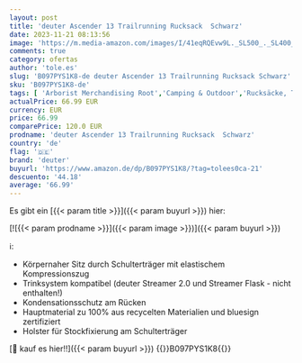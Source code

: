 ```yaml
---
layout: post
title: 'deuter Ascender 13 Trailrunning Rucksack  Schwarz'
date: 2023-11-21 08:13:56
image: 'https://m.media-amazon.com/images/I/41eqRQEvw9L._SL500_._SL400_.jpg'
comments: true
category: ofertas
author: 'tole.es'
slug: 'B097PYS1K8-de deuter Ascender 13 Trailrunning Rucksack Schwarz'
sku: 'B097PYS1K8-de'
tags: [ 'Arborist Merchandising Root','Camping & Outdoor','Rucksäcke, Taschen & Zubehör','Self Service','Special Features Stores','Sport','Sport & Freizeit','Sport & Outdoor Aktivitäten, Bekleidung & Ausrüstung','Sports-Promotions','Trekkingrucksäcke','deuter','ef3a019d-6628-41d5-b303-291126686917_0','ef3a019d-6628-41d5-b303-291126686917_7401','🇩🇪', ]
actualPrice: 66.99 EUR
currency: EUR
price: 66.99
comparePrice: 120.0 EUR
prodname: 'deuter Ascender 13 Trailrunning Rucksack  Schwarz'
country: 'de'
flag: '🇩🇪'
brand: 'deuter'
buyurl: 'https://www.amazon.de/dp/B097PYS1K8/?tag=tolees0ca-21'
descuento: '44.18'
average: '66.99'
---
```


Es gibt ein [{{< param title >}}]({{< param buyurl >}}) hier:

[![{{< param prodname >}}]({{< param image >}})]({{< param buyurl >}})

ℹ️:

- Körpernaher Sitz durch Schulterträger mit elastischem Kompressionszug
- Trinksystem kompatibel (deuter Streamer 2.0 und Streamer Flask - nicht enthalten!)
- Kondensationsschutz am Rücken
- Hauptmaterial zu 100% aus recycelten Materialien und bluesign zertifiziert
- Holster für Stockfixierung am Schulterträger

[🛒 kauf es hier!!]({{< param buyurl >}})
{{<world>}}B097PYS1K8{{</world>}}
